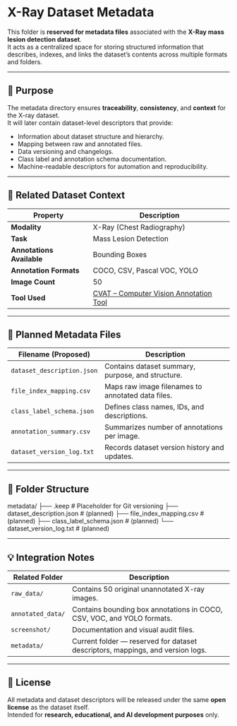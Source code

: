 # X-Ray Dataset Metadata

This folder is **reserved for metadata files** associated with the **X-Ray mass lesion detection dataset**.  
It acts as a centralized space for storing structured information that describes, indexes, and links the dataset’s contents across multiple formats and folders.

---

## 📘 Purpose

The metadata directory ensures **traceability**, **consistency**, and **context** for the X-ray dataset.  
It will later contain dataset-level descriptors that provide:
- Information about dataset structure and hierarchy.  
- Mapping between raw and annotated files.  
- Data versioning and changelogs.  
- Class label and annotation schema documentation.  
- Machine-readable descriptors for automation and reproducibility.

---

## 🩻 Related Dataset Context

| Property | Description |
|-----------|-------------|
| **Modality** | X-Ray (Chest Radiography) |
| **Task** | Mass Lesion Detection |
| **Annotations Available** | Bounding Boxes |
| **Annotation Formats** | COCO, CSV, Pascal VOC, YOLO |
| **Image Count** | 50 |
| **Tool Used** | [CVAT – Computer Vision Annotation Tool](https://cvat.org/) |

---

## 🧩 Planned Metadata Files

| Filename (Proposed) | Description |
|----------------------|-------------|
| `dataset_description.json` | Contains dataset summary, purpose, and structure. |
| `file_index_mapping.csv` | Maps raw image filenames to annotated data files. |
| `class_label_schema.json` | Defines class names, IDs, and descriptions. |
| `annotation_summary.csv` | Summarizes number of annotations per image. |
| `dataset_version_log.txt` | Records dataset version history and updates. |

---

## 📂 Folder Structure
metadata/
├── .keep # Placeholder for Git versioning
├── dataset_description.json # (planned)
├── file_index_mapping.csv # (planned)
├── class_label_schema.json # (planned)
└── dataset_version_log.txt # (planned)

---

## 💡 Integration Notes

| Related Folder | Description |
|----------------|-------------|
| `raw_data/` | Contains 50 original unannotated X-ray images. |
| `annotated_data/` | Contains bounding box annotations in COCO, CSV, VOC, and YOLO formats. |
| `screenshot/` | Documentation and visual audit files. |
| `metadata/` | Current folder — reserved for dataset descriptors, mappings, and version logs. |

---

## 📜 License

All metadata and dataset descriptors will be released under the same **open license** as the dataset itself.  
Intended for **research, educational, and AI development purposes** only.

